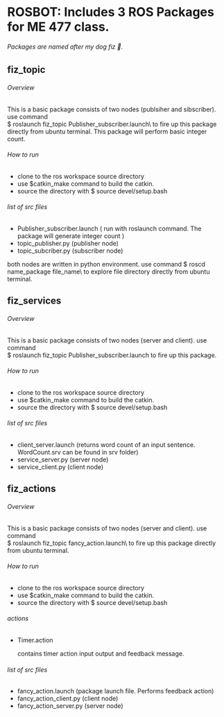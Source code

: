 # ROSBOT: Includes 3 ROS Packages for ME 477 class. 

######  Packages are named after my dog fiz :dog:. 



## fiz_topic
###### Overview 
This is a basic package consists of two nodes (publsiher and sibscriber). use command  
$ roslaunch fiz_topic Publisher_subscriber.launch\ to fire up this package directly from ubuntu terminal.
This package will perform basic integer count.

###### How to run
   - clone to the ros workspace source directory
   - use $catkin_make command to build the catkin.
   - source the directory with $ source devel/setup.bash

###### list of src files
   - Publisher_subscriber.launch ( run with roslaunch command. The package will generate integer count )
   - topic_publisher.py (publisher node)
   - topic_subcriber.py (subscriber node)
   
   both nodes are written in python environment. 
   use command $ roscd name_package file_name\ to explore file directory directly from ubuntu terminal. 

## fiz_services
###### Overview 
This is a basic package consists of two nodes (server and client). use command  
$ roslaunch fiz_topic Publisher_subscriber.launch to fire up this package.

###### How to run
   - clone to the ros workspace source directory
   - use $catkin_make command to build the catkin.
   - source the directory with $ source devel/setup.bash

###### list of src files
   - client_server.launch (returns word count of an input sentence. WordCount.srv can be found in srv folder)
   - service_server.py (server node)
   - service_client.py (client node) 
## fiz_actions
###### Overview 
This is a basic package consists of two nodes (server and client). use command  
$ roslaunch fiz_topic fancy_action.launch\ to fire up this package directly from ubuntu terminal.

###### How to run
   - clone to the ros workspace source directory
   - use $catkin_make command to build the catkin.
   - source the directory with $ source devel/setup.bash
   
###### actions
   - Timer.action
     
     contains timer action input output and feedback message.  
  
###### list of src files
   - fancy_action.launch (package launch file. Performs feedback action)
   - fancy_action_client.py (client node)
   - fancy_action_server.py (server node)

